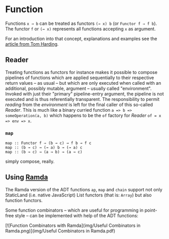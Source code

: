 Function 
========
Functions `x → b` can be treated as functors `(→ x) b` (or `Functor f ⇒ f b`). The functor `f` or `(→ x)` represents all functions accepting `x` as argument. 

For an introduction into that concept, explanations and examples see the [article from Tom Harding][THF].

Reader
------
Treating functions as functors for instance makes it possible to compose pipelines of functions which are applied sequentially to their respective return values – as usual – but which are only executed when called with an additional, possibly mutable, argument – usually called "environment". Invoked with just their "primary" pipeline-entry argument, the pipeline is not executed and is thus referentially transparent. The responsibility to permit *reading* from the *environment* is left for the final caller of this so-called *Reader*. This is much like a binary curried function `a => b => someOperation(a, b)` which happens to be the `of` factory for *Reader* `of = x => env => x`.

### `map`
```
map :: Functor f ⇒ (b → c) → f b → f c
map :: (b → c) → (→ a) b → (→ a) c
map :: (b → c) → (a → b) → (a → c)
```

simply compose, really.

Using [Ramda]
----
The Ramda version of the ADT functions `ap`, `map` and `chain` support not only StaticLand (i.e. native JavaScript) List functors (that is: `Array`) but also function functors.

Some function combinators – which are useful for programming in point-free style – can be implemented with help of the ADT functions:

[![Function Combinators with Ramda](img/Useful Combinators in Ramda.png)](img/Useful Combinators in Ramda.pdf)

[Ramda]: http://ramdajs.com/
[THF]: http://www.tomharding.me/2017/04/15/functions-as-functors/
